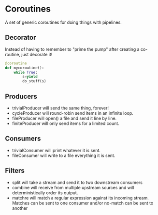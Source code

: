 # Coroutines
A set of generic coroutines for doing things with pipelines.

## Decorator
Instead of having to remember to "prime the pump" after creating a co-routine, just decorate it!

```python
@coroutine
def mycoroutine():
    while True:
        s=yield
        do_stuff(s)
```

## Producers
 - trivialProducer will send the same thing, forever!
 - cycleProducer will round-robin send items in an infinite loop.
 - fileProducer will open() a file and send it line by line.
 - finiteProducer will only send items for a limited count.

## Consumers
 - trivialConsumer will print whatever it is sent.
 - fileConsumer will write to a file everything it is sent.

## Filters
 - split will take a stream and send it to two downstream consumers
 - combine will receive from multiple upstream sources and will deterministically order its output.
 - matchre will match a regular expression against its incoming stream. Matches can be sent to one consumer and/or no-match
 can be sent to another

